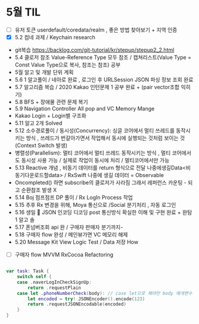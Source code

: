 # 5월 TIL
- [ ] 유저 토큰 userdefault/coredata/realm , 좋은 방법 찾아보기 + 지역 인증
- [x] 5.2 컴네 과제 / Keychain research
- git복습 https://backlog.com/git-tutorial/kr/stepup/stepup2_2.html
- 5.4 클로저 참조 Value-Reference Type 모두 참조 / 캡쳐리스트(Value Type = Const Value Type으로 복사, 참조는 참조) 공부
- 5월 알고 및 개발 단위 계획
- 5.6 1 알고풀이 / 네아로 완료 , 로그인 후 URLSession JSON 파싱 정보 조회 완료
- 5.7 알고리즘 복습 / 2020 Kakao 인턴문제 1 공부 완료 + (pair vector조합 익히기)
- 5.8 BFS + 장애물 관련 문제 복기
- 5.9 Navigation Controller All pop and VC Memory Mange
- Kakao Login + Login별 구조화
- 5.11 알고 2개 Solved
- 5.12 소수경로풀이 / 동시성(Concurrency): 싱글 코어에서 멀티 쓰레드를 동작시키는 방식 , 쓰레드가 번갈아가면서 작업해서 동시에 실행되는 것처럼 보이는 것 (Context Switch 발생)
- 병렬성(Parallelism): 멀티 코어에서 멀티 쓰레드 동작시키는 방식 , 멀티 코어에서도 동시성 사용 가능 / 실제로 작업이 동시에 처리 / 멀티코어에서만 가능
- 5.13 Reactive 개념 , 비동기 데이터를 return 형식으로 전달 나중에생길Data<비동기다운로드할data> / RxSwift 나중에 생길 데이터 = Observable
- Oncompleted() 하면 subscribe의 클로저가 사라짐 그래서 레퍼런스 카운팅 - 되고 순환참조 발생 X
- 5.14 Boj 점프점프 DP 풀이 / Rx LogIn Process 작업
- 5.15 추후 Rx 변경을 위해, Moya 통신으로 /Social 분기처리 , 자동 로그인
- 5.16 생일 🎁  JSON 인코딩 디코딩 post 통신방식 확실한 이해 및 구현 완료 + 완탐1 알고 솔
- 5.17 폰넘버조회 api 완 / 구매자 판매자 분기까지-
- 5.18 구매자 flow 완성 / 메인뷰가면 VC 메모리 해제
- 5.20 Message Kit View Logic Test / Data 저장 How
- [ ] 구매자 flow MVVM RxCocoa Refactoring

```swift

var task: Task {
    switch self {
    case .naverLogInCheckSignUp:
        return .requestPlain
    case let .phoneNumberCheck(body): // case let으로 해야만 body 매개변수 스코프 사용가능 .. 추가 공부 필요
        let encoded = try! JSONEncoder().encode(123)
        return .requestJSONEncodable(encoded)
    }
}

```

